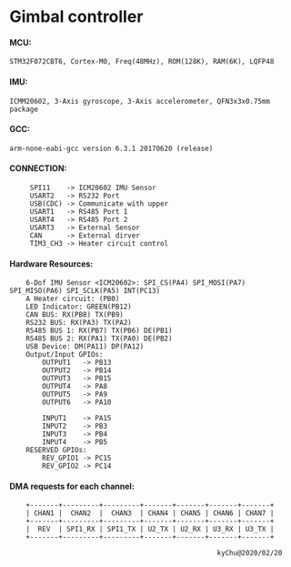 # Gimbal controller

#### MCU:
```STM32F072CBT6, Cortex-M0, Freq(48MHz), ROM(128K), RAM(6K), LQFP48```
#### IMU:
```ICMM20602, 3-Axis gyroscope, 3-Axis accelerometer, QFN3x3x0.75mm package```
#### GCC:
```arm-none-eabi-gcc version 6.3.1 20170620 (release)```
#### CONNECTION:
```
     SPI11    -> ICM20602 IMU Sensor
     USART2   -> RS232 Port
     USB(CDC) -> Communicate with upper
     USART1   -> RS485 Port 1
     USART4   -> RS485 Port 2
     USART3   -> External Sensor
     CAN      -> External dirver
     TIM3_CH3 -> Heater circuit control
```

#### Hardware Resources:
```
    6-Dof IMU Sensor <ICM20602>: SPI_CS(PA4) SPI_MOSI(PA7) SPI_MISO(PA6) SPI_SCLK(PA5) INT(PC13)
    A Heater circuit: (PB0)
    LED Indicator: GREEN(PB12)
    CAN BUS: RX(PB8) TX(PB9)
    RS232 BUS: RX(PA3) TX(PA2)
    RS485 BUS 1: RX(PB7) TX(PB6) DE(PB1)
    RS485 BUS 2: RX(PA1) TX(PA0) DE(PB2)
    USB Device: DM(PA11) DP(PA12)
    Output/Input GPIOs:
        OUTPUT1   -> PB13
        OUTPUT2   -> PB14
        OUTPUT3   -> PB15
        OUTPUT4   -> PA8
        OUTPUT5   -> PA9
        OUTPUT6   -> PA10

        INPUT1    -> PA15
        INPUT2    -> PB3
        INPUT3    -> PB4
        INPUT4    -> PB5
    RESERVED GPIOs:
        REV_GPIO1 -> PC15
        REV_GPIO2 -> PC14
```

#### DMA requests for each channel:
```
    +-------+---------+---------+-------+-------+-------+-------+
    | CHAN1 |  CHAN2  |  CHAN3  | CHAN4 | CHAN5 | CHAN6 | CHAN7 |
    +-------+---------+---------+-------+-------+-------+-------+
    |  REV  | SPI1_RX | SPI1_TX | U2_TX | U2_RX | U3_RX | U3_TX |
    +-------+---------+---------+-------+-------+-------+-------+
```

                                                       kyChu@2020/02/20


